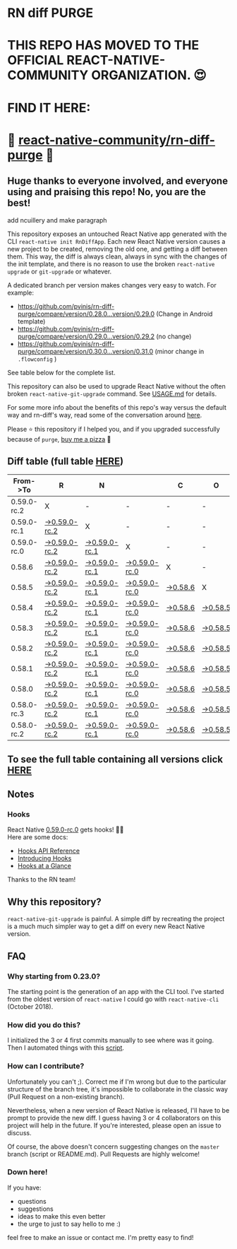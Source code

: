 # RN diff PURGE

# THIS REPO HAS MOVED TO THE OFFICIAL REACT-NATIVE-COMMUNITY ORGANIZATION. 😍
# FIND IT HERE:  
# 💪 [react-native-community/rn-diff-purge](https://github.com/react-native-community/rn-diff-purge) 🎉
## Huge thanks to everyone involved, and everyone using and praising this repo! No, you are the best!


 add ncuillery and make paragraph

This repository exposes an untouched React Native app generated with the CLI
`react-native init RnDiffApp`. Each new React Native version causes a new project to be created, removing the old one, and getting a diff between them. This way, the diff is always clean, always in sync with the changes of the init template, and there is no reason to use the broken `react-native upgrade` or `git-upgrade` or whatever.

A dedicated branch per version makes changes very easy
to watch. For example:

* https://github.com/pvinis/rn-diff-purge/compare/version/0.28.0...version/0.29.0
(Change in Android template)
* https://github.com/pvinis/rn-diff-purge/compare/version/0.29.0...version/0.29.2
(no change)
* https://github.com/pvinis/rn-diff-purge/compare/version/0.30.0...version/0.31.0
(minor change in `.flowconfig` )

See table below for the complete list.

This repository can also be used to upgrade React Native without the often broken `react-native-git-upgrade` command.
See [USAGE.md](https://github.com/pvinis/rn-diff-purge/blob/master/USAGE.md) for details.

For some more info about the benefits of this repo's way versus the default way and rn-diff's way, read some of the conversation around [here](https://github.com/react-native-community/discussions-and-proposals/issues/68#issuecomment-452227478).

Please :star: this repository if I helped you, and if you upgraded successfully because of `purge`, [buy me a pizza](https://www.buymeacoffee.com/DGWwHVZ4s) :pizza:

## Diff table (full table [HERE](https://pvinis.github.io/rn-diff-purge))

| From->To    | R                                                                                                         | N                                                                                                         |                                                                                                           | C                                                                                               | O                                                                                               | R                                                                                               | E                                                                                               |                                                                                                 | T                                                                                               | E                                                                                               | A                                                                                                         | M   |
| ----------- | --------------------------------------------------------------------------------------------------------- | --------------------------------------------------------------------------------------------------------- | --------------------------------------------------------------------------------------------------------- | ----------------------------------------------------------------------------------------------- | ----------------------------------------------------------------------------------------------- | ----------------------------------------------------------------------------------------------- | ----------------------------------------------------------------------------------------------- | ----------------------------------------------------------------------------------------------- | ----------------------------------------------------------------------------------------------- | ----------------------------------------------------------------------------------------------- | --------------------------------------------------------------------------------------------------------- | --- |
| 0.59.0-rc.2 | X                                                                                                         | -                                                                                                         | -                                                                                                         | -                                                                                               | -                                                                                               | -                                                                                               | -                                                                                               | -                                                                                               | -                                                                                               | -                                                                                               | -                                                                                                         | -   |
| 0.59.0-rc.1 | [->0.59.0-rc.2](https://github.com/pvinis/rn-diff-purge/compare/version/0.59.0-rc.1..version/0.59.0-rc.2) | X                                                                                                         | -                                                                                                         | -                                                                                               | -                                                                                               | -                                                                                               | -                                                                                               | -                                                                                               | -                                                                                               | -                                                                                               | -                                                                                                         | -   |
| 0.59.0-rc.0 | [->0.59.0-rc.2](https://github.com/pvinis/rn-diff-purge/compare/version/0.59.0-rc.0..version/0.59.0-rc.2) | [->0.59.0-rc.1](https://github.com/pvinis/rn-diff-purge/compare/version/0.59.0-rc.0..version/0.59.0-rc.1) | X                                                                                                         | -                                                                                               | -                                                                                               | -                                                                                               | -                                                                                               | -                                                                                               | -                                                                                               | -                                                                                               | -                                                                                                         | -   |
| 0.58.6      | [->0.59.0-rc.2](https://github.com/pvinis/rn-diff-purge/compare/version/0.58.6..version/0.59.0-rc.2)      | [->0.59.0-rc.1](https://github.com/pvinis/rn-diff-purge/compare/version/0.58.6..version/0.59.0-rc.1)      | [->0.59.0-rc.0](https://github.com/pvinis/rn-diff-purge/compare/version/0.58.6..version/0.59.0-rc.0)      | X                                                                                               | -                                                                                               | -                                                                                               | -                                                                                               | -                                                                                               | -                                                                                               | -                                                                                               | -                                                                                                         | -   |
| 0.58.5      | [->0.59.0-rc.2](https://github.com/pvinis/rn-diff-purge/compare/version/0.58.5..version/0.59.0-rc.2)      | [->0.59.0-rc.1](https://github.com/pvinis/rn-diff-purge/compare/version/0.58.5..version/0.59.0-rc.1)      | [->0.59.0-rc.0](https://github.com/pvinis/rn-diff-purge/compare/version/0.58.5..version/0.59.0-rc.0)      | [->0.58.6](https://github.com/pvinis/rn-diff-purge/compare/version/0.58.5..version/0.58.6)      | X                                                                                               | -                                                                                               | -                                                                                               | -                                                                                               | -                                                                                               | -                                                                                               | -                                                                                                         | -   |
| 0.58.4      | [->0.59.0-rc.2](https://github.com/pvinis/rn-diff-purge/compare/version/0.58.4..version/0.59.0-rc.2)      | [->0.59.0-rc.1](https://github.com/pvinis/rn-diff-purge/compare/version/0.58.4..version/0.59.0-rc.1)      | [->0.59.0-rc.0](https://github.com/pvinis/rn-diff-purge/compare/version/0.58.4..version/0.59.0-rc.0)      | [->0.58.6](https://github.com/pvinis/rn-diff-purge/compare/version/0.58.4..version/0.58.6)      | [->0.58.5](https://github.com/pvinis/rn-diff-purge/compare/version/0.58.4..version/0.58.5)      | X                                                                                               | -                                                                                               | -                                                                                               | -                                                                                               | -                                                                                               | -                                                                                                         | -   |
| 0.58.3      | [->0.59.0-rc.2](https://github.com/pvinis/rn-diff-purge/compare/version/0.58.3..version/0.59.0-rc.2)      | [->0.59.0-rc.1](https://github.com/pvinis/rn-diff-purge/compare/version/0.58.3..version/0.59.0-rc.1)      | [->0.59.0-rc.0](https://github.com/pvinis/rn-diff-purge/compare/version/0.58.3..version/0.59.0-rc.0)      | [->0.58.6](https://github.com/pvinis/rn-diff-purge/compare/version/0.58.3..version/0.58.6)      | [->0.58.5](https://github.com/pvinis/rn-diff-purge/compare/version/0.58.3..version/0.58.5)      | [->0.58.4](https://github.com/pvinis/rn-diff-purge/compare/version/0.58.3..version/0.58.4)      | X                                                                                               | -                                                                                               | -                                                                                               | -                                                                                               | -                                                                                                         | -   |
| 0.58.2      | [->0.59.0-rc.2](https://github.com/pvinis/rn-diff-purge/compare/version/0.58.2..version/0.59.0-rc.2)      | [->0.59.0-rc.1](https://github.com/pvinis/rn-diff-purge/compare/version/0.58.2..version/0.59.0-rc.1)      | [->0.59.0-rc.0](https://github.com/pvinis/rn-diff-purge/compare/version/0.58.2..version/0.59.0-rc.0)      | [->0.58.6](https://github.com/pvinis/rn-diff-purge/compare/version/0.58.2..version/0.58.6)      | [->0.58.5](https://github.com/pvinis/rn-diff-purge/compare/version/0.58.2..version/0.58.5)      | [->0.58.4](https://github.com/pvinis/rn-diff-purge/compare/version/0.58.2..version/0.58.4)      | [->0.58.3](https://github.com/pvinis/rn-diff-purge/compare/version/0.58.2..version/0.58.3)      | X                                                                                               | -                                                                                               | -                                                                                               | -                                                                                                         | -   |
| 0.58.1      | [->0.59.0-rc.2](https://github.com/pvinis/rn-diff-purge/compare/version/0.58.1..version/0.59.0-rc.2)      | [->0.59.0-rc.1](https://github.com/pvinis/rn-diff-purge/compare/version/0.58.1..version/0.59.0-rc.1)      | [->0.59.0-rc.0](https://github.com/pvinis/rn-diff-purge/compare/version/0.58.1..version/0.59.0-rc.0)      | [->0.58.6](https://github.com/pvinis/rn-diff-purge/compare/version/0.58.1..version/0.58.6)      | [->0.58.5](https://github.com/pvinis/rn-diff-purge/compare/version/0.58.1..version/0.58.5)      | [->0.58.4](https://github.com/pvinis/rn-diff-purge/compare/version/0.58.1..version/0.58.4)      | [->0.58.3](https://github.com/pvinis/rn-diff-purge/compare/version/0.58.1..version/0.58.3)      | [->0.58.2](https://github.com/pvinis/rn-diff-purge/compare/version/0.58.1..version/0.58.2)      | X                                                                                               | -                                                                                               | -                                                                                                         | -   |
| 0.58.0      | [->0.59.0-rc.2](https://github.com/pvinis/rn-diff-purge/compare/version/0.58.0..version/0.59.0-rc.2)      | [->0.59.0-rc.1](https://github.com/pvinis/rn-diff-purge/compare/version/0.58.0..version/0.59.0-rc.1)      | [->0.59.0-rc.0](https://github.com/pvinis/rn-diff-purge/compare/version/0.58.0..version/0.59.0-rc.0)      | [->0.58.6](https://github.com/pvinis/rn-diff-purge/compare/version/0.58.0..version/0.58.6)      | [->0.58.5](https://github.com/pvinis/rn-diff-purge/compare/version/0.58.0..version/0.58.5)      | [->0.58.4](https://github.com/pvinis/rn-diff-purge/compare/version/0.58.0..version/0.58.4)      | [->0.58.3](https://github.com/pvinis/rn-diff-purge/compare/version/0.58.0..version/0.58.3)      | [->0.58.2](https://github.com/pvinis/rn-diff-purge/compare/version/0.58.0..version/0.58.2)      | [->0.58.1](https://github.com/pvinis/rn-diff-purge/compare/version/0.58.0..version/0.58.1)      | X                                                                                               | -                                                                                                         | -   |
| 0.58.0-rc.3 | [->0.59.0-rc.2](https://github.com/pvinis/rn-diff-purge/compare/version/0.58.0-rc.3..version/0.59.0-rc.2) | [->0.59.0-rc.1](https://github.com/pvinis/rn-diff-purge/compare/version/0.58.0-rc.3..version/0.59.0-rc.1) | [->0.59.0-rc.0](https://github.com/pvinis/rn-diff-purge/compare/version/0.58.0-rc.3..version/0.59.0-rc.0) | [->0.58.6](https://github.com/pvinis/rn-diff-purge/compare/version/0.58.0-rc.3..version/0.58.6) | [->0.58.5](https://github.com/pvinis/rn-diff-purge/compare/version/0.58.0-rc.3..version/0.58.5) | [->0.58.4](https://github.com/pvinis/rn-diff-purge/compare/version/0.58.0-rc.3..version/0.58.4) | [->0.58.3](https://github.com/pvinis/rn-diff-purge/compare/version/0.58.0-rc.3..version/0.58.3) | [->0.58.2](https://github.com/pvinis/rn-diff-purge/compare/version/0.58.0-rc.3..version/0.58.2) | [->0.58.1](https://github.com/pvinis/rn-diff-purge/compare/version/0.58.0-rc.3..version/0.58.1) | [->0.58.0](https://github.com/pvinis/rn-diff-purge/compare/version/0.58.0-rc.3..version/0.58.0) | X                                                                                                         | -   |
| 0.58.0-rc.2 | [->0.59.0-rc.2](https://github.com/pvinis/rn-diff-purge/compare/version/0.58.0-rc.2..version/0.59.0-rc.2) | [->0.59.0-rc.1](https://github.com/pvinis/rn-diff-purge/compare/version/0.58.0-rc.2..version/0.59.0-rc.1) | [->0.59.0-rc.0](https://github.com/pvinis/rn-diff-purge/compare/version/0.58.0-rc.2..version/0.59.0-rc.0) | [->0.58.6](https://github.com/pvinis/rn-diff-purge/compare/version/0.58.0-rc.2..version/0.58.6) | [->0.58.5](https://github.com/pvinis/rn-diff-purge/compare/version/0.58.0-rc.2..version/0.58.5) | [->0.58.4](https://github.com/pvinis/rn-diff-purge/compare/version/0.58.0-rc.2..version/0.58.4) | [->0.58.3](https://github.com/pvinis/rn-diff-purge/compare/version/0.58.0-rc.2..version/0.58.3) | [->0.58.2](https://github.com/pvinis/rn-diff-purge/compare/version/0.58.0-rc.2..version/0.58.2) | [->0.58.1](https://github.com/pvinis/rn-diff-purge/compare/version/0.58.0-rc.2..version/0.58.1) | [->0.58.0](https://github.com/pvinis/rn-diff-purge/compare/version/0.58.0-rc.2..version/0.58.0) | [->0.58.0-rc.3](https://github.com/pvinis/rn-diff-purge/compare/version/0.58.0-rc.2..version/0.58.0-rc.3) | X   |

## To see the full table containing all versions click [HERE](https://pvinis.github.io/rn-diff-purge)

## Notes

### Hooks
React Native [0.59.0-rc.0](https://github.com/pvinis/rn-diff-purge#version-changes) gets hooks! 🎉🥳  
Here are some docs:
- [Hooks API Reference](https://reactjs.org/docs/hooks-reference.html)
- [Introducing Hooks](https://reactjs.org/docs/hooks-intro.html)
- [Hooks at a Glance](https://reactjs.org/docs/hooks-overview.html)

Thanks to the RN team!

## Why this repository?
`react-native-git-upgrade` is painful. A simple diff by recreating the project is a much much simpler way to get a diff on every new React Native version.


## FAQ

### Why starting from 0.23.0?

The starting point is the generation of an app with the CLI tool. I've started from the oldest
version of `react-native` I could go with `react-native-cli` (October 2018).

### How did you do this?

I initialized the 3 or 4 first commits manually to see where was it going. Then I automated
things with this [script](https://github.com/pvinis/rn-diff-purge/blob/master/new-version.sh).

### How can I contribute?

Unfortunately you can't ;). Correct me if I'm wrong but due to the particular structure of the
branch tree, it's impossible to collaborate in the classic way (Pull Request on a non-existing
branch).

Nevertheless, when a new version of React Native is released, I'll have to be prompt to provide
the new diff. I guess having 3 or 4 collaborators on this project will help in the future.
If you're interested, please open an issue to discuss.

Of course, the above doesn't concern suggesting changes on the `master` branch (script or
README.md). Pull Requests are highly welcome!


### Down here!

If you have: 
- questions
- suggestions
- ideas to make this even better
- the urge to just to say hello to me :)

feel free to make an issue or contact me. I'm pretty easy to find!

